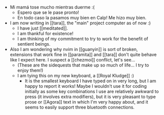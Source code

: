 - Mi mamá tose mucho mientras duerme :(
  - Espero que se le pase pronto!
  - En todo caso la pasamos muy bien en Calp! Me hizo muy bien.
- I am now writing in [[tara]], the "main" project computer as of now :)
  - I have just [[meditated]].
  - I am thankful for existence!
  - I am thinking of my commitment to try to work for the benefit of sentient beings.
- Also I am wondering why nvim in [[guanyin]] is sort of broken, extensions that work fine in [[paramita]] and [[tara]] don't quite behave like I expect here. I suspect a [[chezmoi]] conflict, let's see...
    - (These are the sidequests that make up so much of life... I try to enjoy them!)
    - I am tying this on my new keyboard, a [[Royal Kludge]] :)
      - It is the smallest keyboard I have typed on in very long, but I am happy to report it works! Maybe I wouldn't use it for coding initially as some key combinations I use are relatively awkward to press (it involves extra modifiers), but it is very pleasant to type prose or [[Agora]] text in which I'm very happy about, and it seems to easily support three bluetooth connections.

